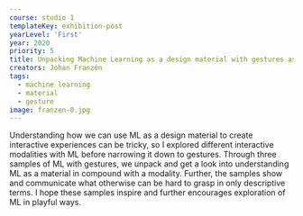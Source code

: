 ```yaml
---
course: studio 1
templateKey: exhibition-post
yearLevel: 'First'
year: 2020
priority: 5
title: Unpacking Machine Learning as a design material with gestures as a modality
creators: Johan Franzén
tags:
  - machine learning
  - material
  - gesture
image: franzen-0.jpg
---
```


Understanding how we can use ML as a design material to create interactive experiences can be tricky, so I explored different interactive modalities with ML before narrowing it down to gestures. Through three samples of ML with gestures, we unpack and get a look into understanding ML as a material in compound with a modality. Further, the samples show and communicate what otherwise can be hard to grasp in only descriptive terms. I hope these samples inspire and further encourages exploration of ML in playful ways.
